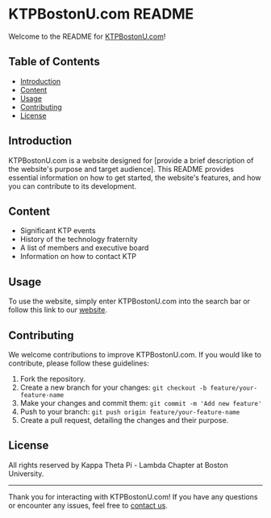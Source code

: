 # KTPBostonU.com README

Welcome to the README for [KTPBostonU.com](https://ktpbostonu.com/index.html)!

## Table of Contents
- [Introduction](#introduction)
- [Content](#content)
- [Usage](#usage)
- [Contributing](#contributing)
- [License](#license)

## Introduction
KTPBostonU.com is a website designed for [provide a brief description of the website's purpose and target audience]. This README provides essential information on how to get started, the website's features, and how you can contribute to its development.

## Content
- Significant KTP events
- History of the technology fraternity
- A list of members and executive board
- Information on how to contact KTP

## Usage
To use the website, simply enter KTPBostonU.com into the search bar or follow this link to our [website](https://ktpbostonu.com/index.html).

## Contributing
We welcome contributions to improve KTPBostonU.com. If you would like to contribute, please follow these guidelines:

1. Fork the repository.
2. Create a new branch for your changes: `git checkout -b feature/your-feature-name`
3. Make your changes and commit them: `git commit -m 'Add new feature'`
4. Push to your branch: `git push origin feature/your-feature-name`
5. Create a pull request, detailing the changes and their purpose.

<!-- Please review our [Code of Conduct](CODE_OF_CONDUCT.md) and [Contributing Guidelines](CONTRIBUTING.md) before contributing. -->

## License
All rights reserved by Kappa Theta Pi - Lambda Chapter at Boston University.

---

Thank you for interacting with KTPBostonU.com! If you have any questions or encounter any issues, feel free to [contact us](ktpbostonu@gmail.com).

